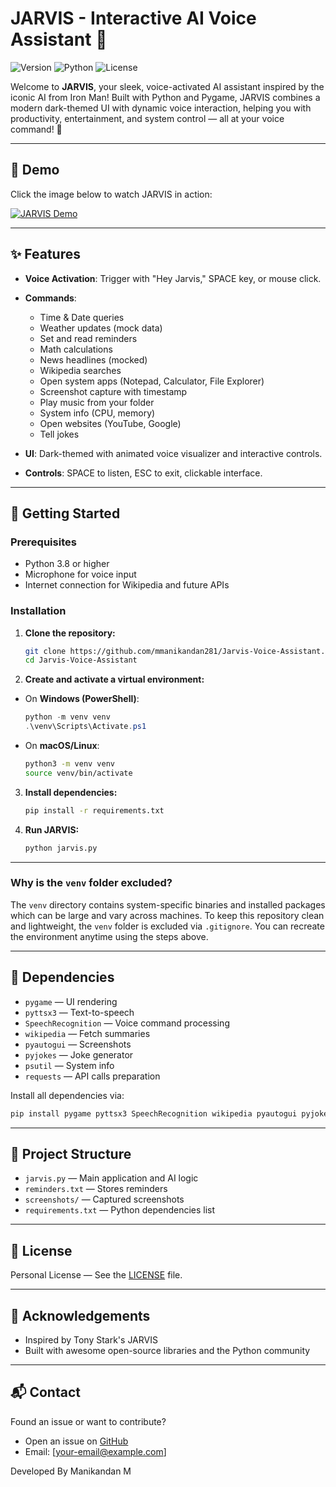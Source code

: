 
# JARVIS - Interactive AI Voice Assistant 🤖

![Version](https://img.shields.io/badge/Version-1.0-blue.svg) ![Python](https://img.shields.io/badge/Python-3.8%2B-brightgreen.svg) ![License](https://img.shields.io/badge/License-MIT-yellow.svg)

Welcome to **JARVIS**, your sleek, voice-activated AI assistant inspired by the iconic AI from Iron Man! Built with Python and Pygame, JARVIS combines a modern dark-themed UI with dynamic voice interaction, helping you with productivity, entertainment, and system control — all at your voice command! 🚀

---

## 🎥 Demo

Click the image below to watch JARVIS in action:

[![JARVIS Demo](https://github.com/user-attachments/assets/e0f3ff7b-155c-4d81-a638-c5da71330d29)](https://drive.google.com/file/d/1Vq1t1NOpXUUKhTkk02JzrpGYn6Yqf1JG/view?usp=sharing)



---

## ✨ Features

* **Voice Activation**: Trigger with "Hey Jarvis," SPACE key, or mouse click.
* **Commands**:

  * Time & Date queries
  * Weather updates (mock data)
  * Set and read reminders
  * Math calculations
  * News headlines (mocked)
  * Wikipedia searches
  * Open system apps (Notepad, Calculator, File Explorer)
  * Screenshot capture with timestamp
  * Play music from your folder
  * System info (CPU, memory)
  * Open websites (YouTube, Google)
  * Tell jokes
* **UI**: Dark-themed with animated voice visualizer and interactive controls.
* **Controls**: SPACE to listen, ESC to exit, clickable interface.

---

## 🚀 Getting Started

### Prerequisites

* Python 3.8 or higher
* Microphone for voice input
* Internet connection for Wikipedia and future APIs

### Installation

1. **Clone the repository:**

   ```bash
   git clone https://github.com/mmanikandan281/Jarvis-Voice-Assistant.git
   cd Jarvis-Voice-Assistant
   ```

2. **Create and activate a virtual environment:**

* On **Windows (PowerShell)**:

  ```powershell
  python -m venv venv
  .\venv\Scripts\Activate.ps1
  ```

* On **macOS/Linux**:

  ```bash
  python3 -m venv venv
  source venv/bin/activate
  ```

3. **Install dependencies:**

   ```bash
   pip install -r requirements.txt
   ```

4. **Run JARVIS:**

   ```bash
   python jarvis.py
   ```

---

### Why is the `venv` folder excluded?

The `venv` directory contains system-specific binaries and installed packages which can be large and vary across machines. To keep this repository clean and lightweight, the `venv` folder is excluded via `.gitignore`. You can recreate the environment anytime using the steps above.

---

## 🧩 Dependencies

* `pygame` — UI rendering
* `pyttsx3` — Text-to-speech
* `SpeechRecognition` — Voice command processing
* `wikipedia` — Fetch summaries
* `pyautogui` — Screenshots
* `pyjokes` — Joke generator
* `psutil` — System info
* `requests` — API calls preparation

Install all dependencies via:

```bash
pip install pygame pyttsx3 SpeechRecognition wikipedia pyautogui pyjokes psutil requests
```

---

## 📂 Project Structure

* `jarvis.py` — Main application and AI logic
* `reminders.txt` — Stores reminders
* `screenshots/` — Captured screenshots
* `requirements.txt` — Python dependencies list

---

## 📜 License

 Personal License — See the [LICENSE](LICENSE) file.

---

## 🙌 Acknowledgements

* Inspired by Tony Stark's JARVIS
* Built with awesome open-source libraries and the Python community

---

## 📬 Contact

Found an issue or want to contribute?

* Open an issue on [GitHub](https://github.com/mmanikandan281/Jarvis-Voice-Assistant)
* Email: \[[your-email@example.com](mailto:your-mmanikandan281@gmail.com)] 

Developed By Manikandan M
